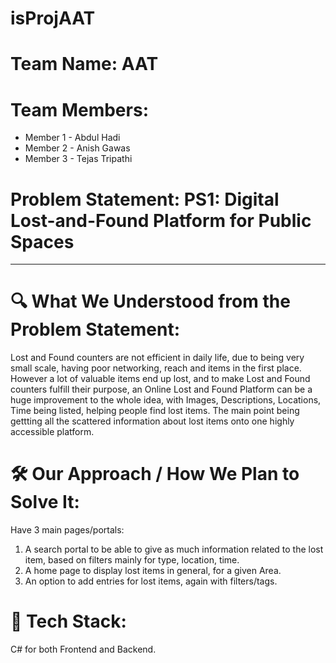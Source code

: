 # isProjAAT
# Team Name: AAT

# Team Members:
- Member 1 - Abdul Hadi
- Member 2 - Anish Gawas 
- Member 3 - Tejas Tripathi 

# Problem Statement: PS1: Digital Lost-and-Found Platform for Public Spaces

---

# 🔍 What We Understood from the Problem Statement:
Lost and Found counters are not efficient in daily life, due to being very small scale, having poor networking, reach and items in the first place. However a lot of valuable items end up lost, and to make Lost and Found counters fulfill their purpose, an Online Lost and Found Platform can be a huge improvement to the whole idea, with Images, Descriptions, Locations, Time being listed, helping people find lost items. The main point being gettting all the scattered information about lost items onto one highly accessible platform.

# 🛠 Our Approach / How We Plan to Solve It:
Have 3 main pages/portals:
1. A search portal to be able to give as much information related to the lost item, based on filters mainly for type, location, time.
2. A home page to display lost items in general, for a given Area.
3. An option to add entries for lost items, again with filters/tags. 

# 🧰 Tech Stack:
C# for both Frontend and Backend.
